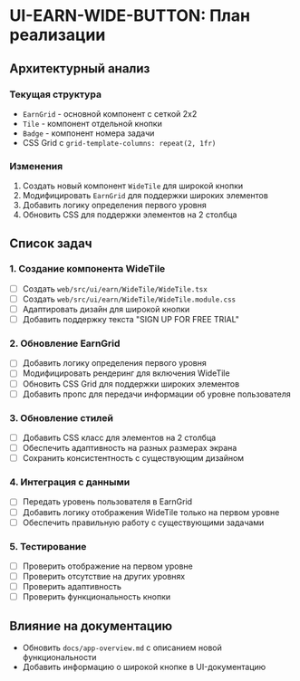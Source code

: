 # UI-EARN-WIDE-BUTTON: План реализации

## Архитектурный анализ

### Текущая структура
- `EarnGrid` - основной компонент с сеткой 2x2
- `Tile` - компонент отдельной кнопки
- `Badge` - компонент номера задачи
- CSS Grid с `grid-template-columns: repeat(2, 1fr)`

### Изменения
1. Создать новый компонент `WideTile` для широкой кнопки
2. Модифицировать `EarnGrid` для поддержки широких элементов
3. Добавить логику определения первого уровня
4. Обновить CSS для поддержки элементов на 2 столбца

## Список задач

### 1. Создание компонента WideTile
- [ ] Создать `web/src/ui/earn/WideTile/WideTile.tsx`
- [ ] Создать `web/src/ui/earn/WideTile/WideTile.module.css`
- [ ] Адаптировать дизайн для широкой кнопки
- [ ] Добавить поддержку текста "SIGN UP FOR FREE TRIAL"

### 2. Обновление EarnGrid
- [ ] Добавить логику определения первого уровня
- [ ] Модифицировать рендеринг для включения WideTile
- [ ] Обновить CSS Grid для поддержки широких элементов
- [ ] Добавить пропс для передачи информации об уровне пользователя

### 3. Обновление стилей
- [ ] Добавить CSS класс для элементов на 2 столбца
- [ ] Обеспечить адаптивность на разных размерах экрана
- [ ] Сохранить консистентность с существующим дизайном

### 4. Интеграция с данными
- [ ] Передать уровень пользователя в EarnGrid
- [ ] Добавить логику отображения WideTile только на первом уровне
- [ ] Обеспечить правильную работу с существующими задачами

### 5. Тестирование
- [ ] Проверить отображение на первом уровне
- [ ] Проверить отсутствие на других уровнях
- [ ] Проверить адаптивность
- [ ] Проверить функциональность кнопки

## Влияние на документацию

- Обновить `docs/app-overview.md` с описанием новой функциональности
- Добавить информацию о широкой кнопке в UI-документацию
